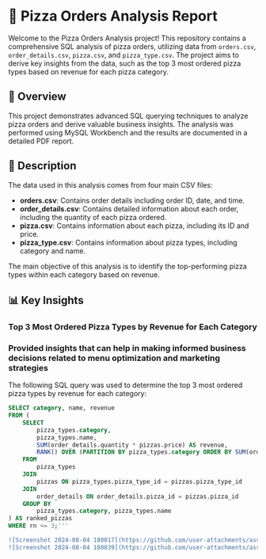 
# 🍕 Pizza Orders Analysis Report

Welcome to the Pizza Orders Analysis project! This repository contains a comprehensive SQL analysis of pizza orders, utilizing data from `orders.csv`, `order_details.csv`, `pizza.csv`, and `pizza_type.csv`. The project aims to derive key insights from the data, such as the top 3 most ordered pizza types based on revenue for each pizza category.

## 📝 Overview

This project demonstrates advanced SQL querying techniques to analyze pizza orders and derive valuable business insights. The analysis was performed using MySQL Workbench and the results are documented in a detailed PDF report.

## 📖 Description

The data used in this analysis comes from four main CSV files:
- **orders.csv**: Contains order details including order ID, date, and time.
- **order_details.csv**: Contains detailed information about each order, including the quantity of each pizza ordered.
- **pizza.csv**: Contains information about each pizza, including its ID and price.
- **pizza_type.csv**: Contains information about pizza types, including category and name.

The main objective of this analysis is to identify the top-performing pizza types within each category based on revenue.

## 📊 Key Insights

### Top 3 Most Ordered Pizza Types by Revenue for Each Category
### Provided insights that can help in making informed business decisions related to menu optimization and marketing strategies

The following SQL query was used to determine the top 3 most ordered pizza types by revenue for each category:

```sql
SELECT category, name, revenue
FROM (
    SELECT 
        pizza_types.category, 
        pizza_types.name, 
        SUM(order_details.quantity * pizzas.price) AS revenue,
        RANK() OVER (PARTITION BY pizza_types.category ORDER BY SUM(order_details.quantity * pizzas.price) DESC) AS rn
    FROM 
        pizza_types
    JOIN 
        pizzas ON pizza_types.pizza_type_id = pizzas.pizza_type_id
    JOIN 
        order_details ON order_details.pizza_id = pizzas.pizza_id
    GROUP BY 
        pizza_types.category, pizza_types.name
) AS ranked_pizzas
WHERE rn <= 3;'''

![Screenshot 2024-08-04 180017](https://github.com/user-attachments/assets/f0a6fc13-0c6d-4723-80cf-3a3c07f7c0d1)
![Screenshot 2024-08-04 180039](https://github.com/user-attachments/assets/efe6acab-8614-4006-a9f3-32bfefb1972c)
